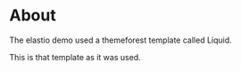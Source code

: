 # About

The elastio demo used a themeforest template called Liquid.

This is that template as it was used.

